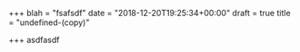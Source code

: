 +++
blah = "fsafsdf"
date = "2018-12-20T19:25:34+00:00"
draft = true
title = "undefined-(copy)"

+++
asdfasdf
